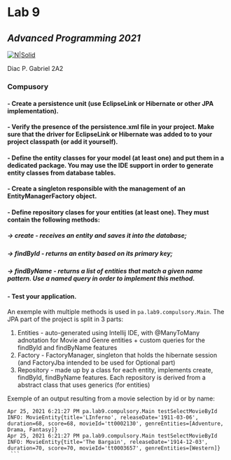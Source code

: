 
# Lab 9
## _Advanced Programming 2021_
[![N|Solid](https://plati-taxe.uaic.ro/img/logo-retina1.png)](https://www.info.uaic.ro/)

Diac P. Gabriel
2A2

### Compusory

#### - Create a persistence unit (use EclipseLink or Hibernate or other JPA implementation).
#### - Verify the presence of the persistence.xml file in your project. Make sure that the driver for EclipseLink or Hibernate was added to to your project classpath (or add it yourself).
#### - Define the entity classes for your model (at least one) and put them in a dedicated package. You may use the IDE support in order to generate entity classes from database tables.
#### - Create a singleton responsible with the management of an EntityManagerFactory object.
#### - Define repository clases for your entities (at least one). They must contain the following methods:
##### -> create - receives an entity and saves it into the database;
##### -> findById - returns an entity based on its primary key;
##### -> findByName - returns a list of entities that match a given name pattern. Use a named query in order to implement this method.
#### - Test your application.

   An exemple with multiple methods is used in `pa.lab9.compulsory.Main`. The JPA part of the project is split in 3 parts: 
   1. Entities - auto-generated using Intellij IDE, with @ManyToMany adnotation for Movie and Genre entities + custom queries for the findById and findByName features
   2. Factory - FactoryManager, singleton that holds the hibernate session (and FactoryJba intended to be used for Optional part)
   3. Repository - made up by a class for each entity, implements create, findById, findByName features. Each repository is derived from a abstract class that uses generics (for entities)

   Exemple of an output resulting from a movie selection by id or by name:
   
````
Apr 25, 2021 6:21:27 PM pa.lab9.compulsory.Main testSelectMovieById
INFO: MovieEntity{title='LInferno', releaseDate='1911-03-06', duration=68, score=68, movieId='tt0002130', genreEntities=[Adventure, Drama, Fantasy]}
Apr 25, 2021 6:21:27 PM pa.lab9.compulsory.Main testSelectMovieById
INFO: MovieEntity{title='The Bargain', releaseDate='1914-12-03', duration=70, score=70, movieId='tt0003657', genreEntities=[Western]}
 ```
